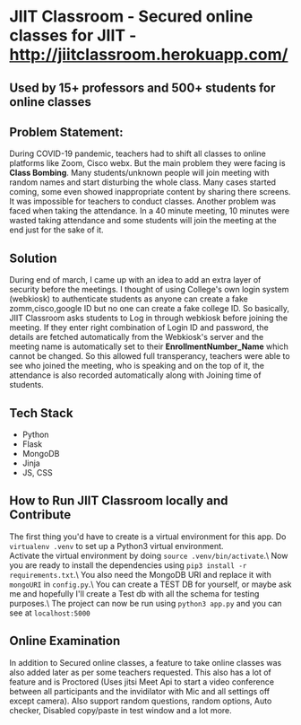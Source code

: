 # JIIT Classroom - Secured online classes for JIIT - http://jiitclassroom.herokuapp.com/
## Used by 15+ professors and 500+ students for online classes 

## Problem Statement:
During COVID-19 pandemic, teachers had to shift all classes to online platforms like Zoom, Cisco webx. But the main problem they were facing is **Class Bombing**. Many students/unknown people will join meeting with random names and start disturbing the whole class. Many cases started coming, some even showed inappropriate content by sharing there screens. It was impossible for teachers to conduct classes. Another problem was faced when taking the attendance. In a 40 minute meeting, 10 minutes were wasted taking attendance and some students will join the meeting at the end just for the sake of it.

## Solution
During end of march, I came up with an idea to add an extra layer of security before the meetings. I thought of using College's own login system (webkiosk) to authenticate students as anyone can create a fake zomm,cisco,google ID but no one can create a fake college ID. So basically, JIIT Classroom asks students to Log in through webkiosk before joining the meeting. If they enter right combination of Login ID and password, the details are fetched automatically from the Webkiosk's server and the meeting name is automatically set to their **EnrollmentNumber_Name** which cannot be changed. So this allowed full transperancy, teachers were able to see who joined the meeting, who is speaking and on the top of it, the attendance is also recorded automatically along with Joining time of students.

## Tech Stack
- Python
- Flask
- MongoDB
- Jinja
- JS, CSS

## How to Run JIIT Classroom locally and Contribute

The first thing you'd have to create is a virtual environment for this app. Do `virtualenv .venv` to set up a Python3 virtual environment. \
Activate the virtual environment by doing `source .venv/bin/activate`.\ Now you are ready to install the dependencies using `pip3 install -r requirements.txt`.\  You also need the MongoDB URI and replace it with `mongoURI` in `config.py`.\  You can create a TEST DB for yourself, or maybe ask me and hopefully I'll create a Test db with all the schema for testing purposes.\ 
The project can now be run using `python3 app.py` and you can see at `localhost:5000`

## Online Examination
In addition to Secured online classes, a feature to take online classes was also added later as per some teachers requested. This also has a lot of feature and is Proctored (Uses jitsi Meet Api to start a video conference between all participants and the invidilator with Mic and all settings off except camera). Also support random questions, random options, Auto checker, Disabled copy/paste in test window and a lot more. 
